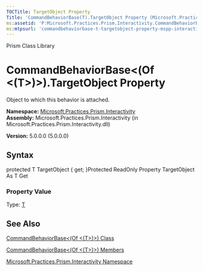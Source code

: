 ```yaml
---
TOCTitle: TargetObject Property
Title: 'CommandBehaviorBase(T).TargetObject Property (Microsoft.Practices.Prism.Interactivity)'
ms:assetid: 'P:Microsoft.Practices.Prism.Interactivity.CommandBehaviorBase\`1.TargetObject'
ms:mtpsurl: 'commandbehaviorbase-t-targetobject-property-mspp-interactivity.md'
---
```


Prism Class Library

CommandBehaviorBase&lt;(Of &lt;(T&gt;)&gt;).TargetObject Property
=====================================================================

Object to which this behavior is attached.

**Namespace:** [Microsoft.Practices.Prism.Interactivity](https://msdn.microsoft.com/library/microsoft.practices.prism.interactivity)
**Assembly:** Microsoft.Practices.Prism.Interactivity (in Microsoft.Practices.Prism.Interactivity.dll)

**Version:** 5.0.0.0 (5.0.0.0)

## Syntax


protected T TargetObject { get; }Protected ReadOnly Property TargetObject As T Get
### Property Value

Type: [T](https://msdn.microsoft.com/library/microsoft.practices.prism.interactivity.commandbehaviorbase%601)

See Also
--------


[CommandBehaviorBase&lt;(Of &lt;(T&gt;)&gt;) Class](https://msdn.microsoft.com/library/microsoft.practices.prism.interactivity.commandbehaviorbase%601)

[CommandBehaviorBase&lt;(Of &lt;(T&gt;)&gt;) Members](https://msdn.microsoft.com/allmembers.t:microsoft.practices.prism.interactivity.commandbehaviorbase%601)

[Microsoft.Practices.Prism.Interactivity Namespace](https://msdn.microsoft.com/library/microsoft.practices.prism.interactivity)
